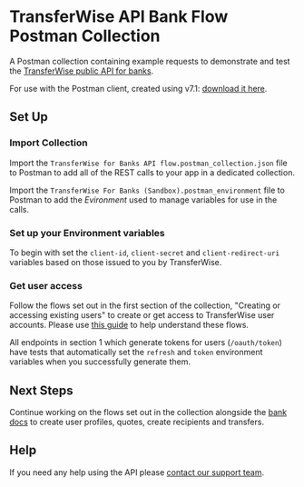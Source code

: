 # TransferWise API Bank Flow Postman Collection

A Postman collection containing example requests to demonstrate and test the [TransferWise public API for banks](https://transferwise.github.io/api-docs-banks).

For use with the Postman client, created using v7.1: [download it here](https://www.getpostman.com/).

## Set Up

### Import Collection

Import the `TransferWise for Banks API flow.postman_collection.json` file to Postman to add all of the REST calls to your app in a dedicated collection.

Import the `TransferWise For Banks (Sandbox).postman_environment` file to Postman to add the _Evironment_ used to manage variables for use in the calls.

### Set up your Environment variables

To begin with set the `client-id`, `client-secret` and `client-redirect-uri` variables based on those issued to you by TransferWise.

### Get user access

 Follow the flows set out in the first section of the collection, "Creating or accessing existing users" to create or get access to TransferWise user accounts. Please use [this guide]( https://transferwise.github.io/api-docs-banks/#bank-integrations-guide-get-user-authorization-for-existing-accounts) to help understand these flows.

All endpoints in section 1 which generate tokens for users (`/oauth/token`) have tests that automatically set the `refresh` and `token` environment variables when you successfully generate them.

## Next Steps

Continue working on the flows set out in the collection alongside the [bank docs](https://transferwise.github.io/api-docs-banks) to create user profiles, quotes, create recipients and transfers.

## Help

If you need any help using the API please [contact our support team](mailto:api@transferwise.com).
